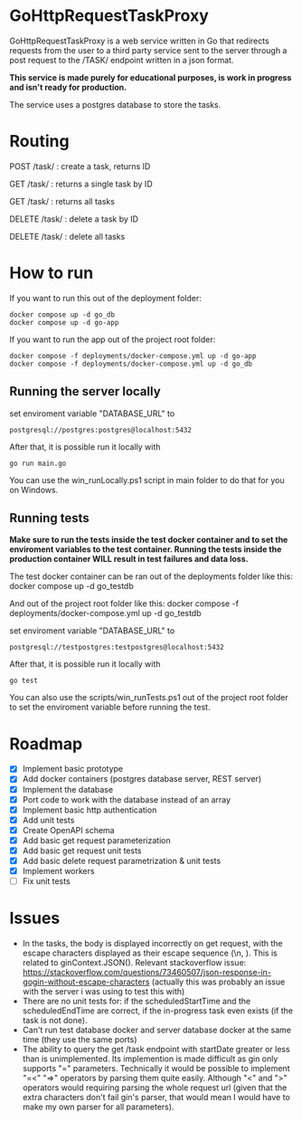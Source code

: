 # GoHttpRequestTaskProxy

GoHttpRequestTaskProxy is a web service written in Go that redirects requests from the user to a third party service sent to the server through a post request to the /TASK/ endpoint written in a json format.

<b>This service is made purely for educational purposes, is work in progress and isn't ready for production. </b>

The service uses a postgres database to store the tasks.

# Routing

POST   /task/              :  create a task, returns ID

GET    /task/<taskid>      :  returns a single task by ID

GET    /task/              :  returns all tasks

DELETE /task/<taskid>      :  delete a task by ID

DELETE /task/			   :  delete all tasks

# How to run

If you want to run this out of the deployment folder:

    docker compose up -d go_db
    docker compose up -d go-app

If you want to run the app out of the project root folder:

    docker compose -f deployments/docker-compose.yml up -d go-app
    docker compose -f deployments/docker-compose.yml up -d go_db

## Running the server locally

set enviroment variable "DATABASE_URL" to

    postgresql://postgres:postgres@localhost:5432
After that, it is possible run it locally with 

    go run main.go

You can use the win_runLocally.ps1 script in main folder to do that for you on Windows.

## Running tests

<b>Make sure to run the tests inside the test docker container and to set the enviroment variables to the test container.
Running the tests inside the production container WILL result in test failures and data loss. </b>

The test docker container can be ran out of the deployments folder like this:
    docker compose up -d go_testdb

And out of the project root folder like this:
    docker compose -f deployments/docker-compose.yml up -d go_testdb

set enviroment variable "DATABASE_URL" to

    postgresql://testpostgres:testpostgres@localhost:5432
After that, it is possible run it locally with 

    go test
You can also use the scripts/win_runTests.ps1 out of the project root folder to set the enviroment variable before running the test.

# Roadmap

- [X] Implement basic prototype
- [X] Add docker containers (postgres database server, REST server)
- [X] Implement the database
- [X] Port code to work with the database instead of an array
- [X] Implement basic http authentication
- [X] Add unit tests
- [X] Create OpenAPI schema
- [X] Add basic get request parameterization 
- [X] Add basic get request unit tests
- [X] Add basic delete request parametrization & unit tests
- [X] Implement workers
- [ ] Fix unit tests

# Issues

- In the tasks, the body is displayed incorrectly on get request, with the escape characters displayed as their escape sequence (\n, \). This is related to ginContext.JSON(). Relevant stackoverflow issue: https://stackoverflow.com/questions/73460507/json-response-in-gogin-without-escape-characters (actually this was probably an issue with the server i was using to test this with)
- There are no unit tests for: if the scheduledStartTime and the scheduledEndTime are correct, if the in-progress task even exists (if the task is not done).
- Can't run test database docker and server database docker at the same time (they use the same ports)
- The ability to query the get /task endpoint with startDate greater or less than is unimplemented. Its implemention is made difficult as gin only supports "=" parameters. Technically it would be possible to implement "=<" "=>" operators by parsing them quite easily. Although "<" and ">" operators would requiring parsing the whole request url (given that the extra characters don't fail gin's parser, that would mean I would have to make my own parser for all parameters).

